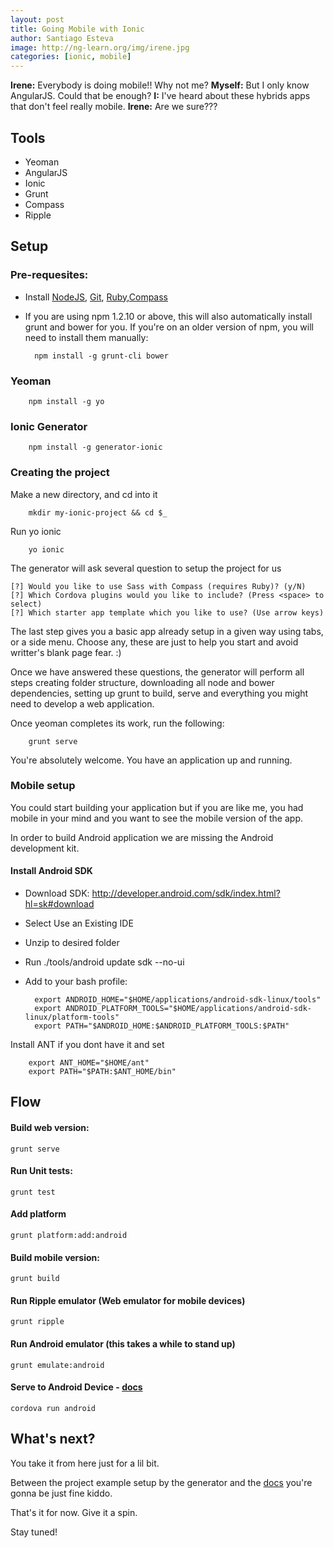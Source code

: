 ```yaml
---
layout: post
title: Going Mobile with Ionic
author: Santiago Esteva
image: http://ng-learn.org/img/irene.jpg
categories: [ionic, mobile]
---
```


**Irene:** Everybody is doing mobile!! Why not me? **Myself:** But I only know AngularJS. Could that be enough?
**I:** I've heard about these hybrids apps that don't feel really mobile. **Irene:** Are we sure???

## Tools

- Yeoman
- AngularJS
- Ionic
- Grunt
- Compass
- Ripple

## Setup

### Pre-requesites:

- Install [NodeJS](http://nodejs.org/), [Git](http://git-scm.com/), [Ruby](https://www.ruby-lang.org/en/),[Compass](http://compass-style.org/install/)
- If you are using npm 1.2.10 or above, this will also automatically install grunt and bower for you.
If you're on an older version of npm, you will need to install them manually:

        npm install -g grunt-cli bower

### Yeoman

        npm install -g yo

### Ionic Generator

        npm install -g generator-ionic

### Creating the project

Make a new directory, and cd into it

        mkdir my-ionic-project && cd $_

Run yo ionic

        yo ionic

The generator will ask several question to setup the project for us

    [?] Would you like to use Sass with Compass (requires Ruby)? (y/N)
    [?] Which Cordova plugins would you like to include? (Press <space> to select)
    [?] Which starter app template which you like to use? (Use arrow keys)

The last step gives you a basic app already setup in a given way using tabs, or a side menu. Choose any, these are just to help you start and avoid writter's blank page fear. :)

Once we have answered these questions, the generator will perform all steps creating folder structure, downloading all node and bower dependencies,
setting up grunt to build, serve and everything you might need to develop a web application.

Once yeoman completes its work, run the following:

        grunt serve

You're absolutely welcome. You have an application up and running.

### Mobile setup

You could start building your application but if you are like me, you had mobile in your mind and you want to see the mobile version of the app.

In order to build Android application we are missing the Android development kit.

#### Install Android SDK

- Download SDK: http://developer.android.com/sdk/index.html?hl=sk#download
- Select Use an Existing IDE
- Unzip to desired folder
- Run ./tools/android update sdk --no-ui
- Add to your bash profile:

        export ANDROID_HOME="$HOME/applications/android-sdk-linux/tools"
        export ANDROID_PLATFORM_TOOLS="$HOME/applications/android-sdk-linux/platform-tools"
        export PATH="$ANDROID_HOME:$ANDROID_PLATFORM_TOOLS:$PATH"

Install ANT if you dont have it and set

        export ANT_HOME="$HOME/ant"
        export PATH="$PATH:$ANT_HOME/bin"

## Flow

#### Build web version:

    grunt serve

#### Run Unit tests:

    grunt test

#### Add platform

    grunt platform:add:android

#### Build mobile version:

    grunt build

#### Run Ripple emulator (Web emulator for mobile devices)

    grunt ripple

#### Run Android emulator (this takes a while to stand up)

    grunt emulate:android

#### Serve to Android Device - [docs](http://cordova.apache.org/docs/en/2.9.0/guide_getting-started_android_index.md.html)

    cordova run android

## What's next?

You take it from here just for a lil bit.

Between the project example setup by the generator and the [docs](http://ionicframework.com/docs/) you're gonna be just fine kiddo.

That's it for now. Give it a spin.

Stay tuned!
